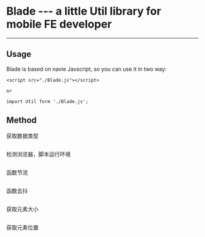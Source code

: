 # Blade --- a little Util library for mobile FE developer

---

## Usage
Blade is based on navie Javscript, so you can use it in two way:
```
<script src="./Blade.js"></script>

or

import Util form './Blade.js';
```

## Method
获取数据类型
```

```
检测浏览器，脚本运行环境
```
```
函数节流
```
```
函数去抖
```
```
获取元素大小
```
```
获取元素位置
```

```





